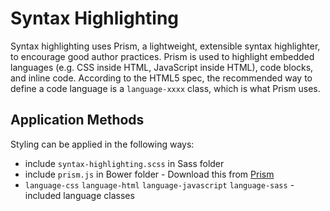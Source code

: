 # Syntax Highlighting

Syntax highlighting uses Prism, a lightweight, extensible syntax highlighter, to encourage good author practices. Prism is used to highlight embedded languages (e.g. CSS inside HTML, JavaScript inside HTML), code blocks, and inline code. According to the HTML5 spec, the recommended way to define a code language is a `language-xxxx` class, which is what Prism uses.

## Application Methods

Styling can be applied in the following ways:

* include `syntax-highlighting.scss` in Sass folder
* include `prism.js` in Bower folder - Download this from [Prism](http://prismjs.com/)
* `language-css` `language-html` `language-javascript` `language-sass` - included language classes
